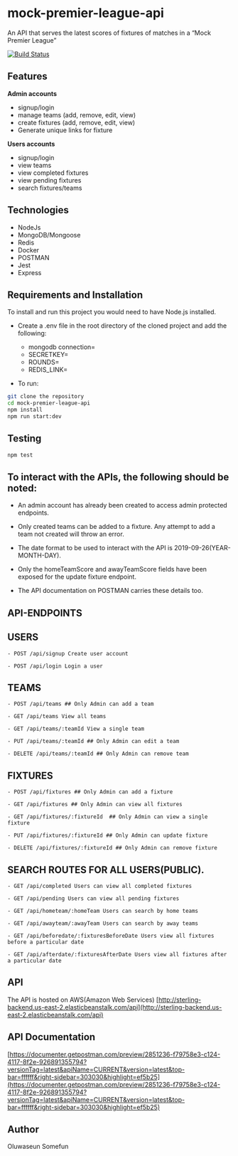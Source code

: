 # mock-premier-league-api
An API that serves the latest scores of fixtures of matches in a “Mock Premier League”

[![Build Status](https://travis-ci.org/danoseun/mock-premier-league-api.svg?branch=master)](https://travis-ci.org/danoseun/mock-premier-league-api)

## Features

**Admin accounts**
- signup/login
- manage teams (add, remove, edit, view)
- create fixtures (add, remove, edit, view)
- Generate unique links for fixture

**Users accounts**

- signup/login
- view teams
- view completed fixtures
- view pending fixtures
- search fixtures/teams

## Technologies

- NodeJs
- MongoDB/Mongoose
- Redis
- Docker
- POSTMAN
- Jest
- Express

## Requirements and Installation

To install and run this project you would need to have Node.js installed.

- Create a .env file in the root directory of the cloned project and add the following:
  - mongodb connection=
  - SECRETKEY=
  - ROUNDS=<Number of rounds to hash password>
  - REDIS_LINK=

- To run:

```sh
git clone the repository
cd mock-premier-league-api
npm install
npm run start:dev
```

## Testing

```sh
npm test
```


## To interact with the APIs, the following should be noted:

  - An admin account has already been created to access admin protected endpoints.
  
  - Only created teams can be added to a fixture. Any attempt to add a team not created will throw an error.
  
  - The date format to be used to interact with the API is 2019-09-26(YEAR-MONTH-DAY).
  
  - Only the homeTeamScore and awayTeamScore fields have been exposed for the update fixture endpoint.
  
  - The API documentation on POSTMAN carries these details too.
  
## API-ENDPOINTS

   ## USERS
   
`- POST /api/signup Create user account`

`- POST /api/login Login a user`

   ## TEAMS

`- POST /api/teams ## Only Admin can add a team`

`- GET /api/teams View all teams`

`- GET /api/teams/:teamId View a single team`

`- PUT /api/teams/:teamId ## Only Admin can edit a team`

`- DELETE /api/teams/:teamId ## Only Admin can remove team`

   ## FIXTURES

`- POST /api/fixtures ## Only Admin can add a fixture`

`- GET /api/fixtures ## Only Admin can view all fixtures`

`- GET /api/fixtures/:fixtureId  ## Only Admin can view a single fixture`

`- PUT /api/fixtures/:fixtureId ## Only Admin can update fixture`

`- DELETE /api/fixtures/:fixtureId ## Only Admin can remove fixture`

   ## SEARCH ROUTES FOR ALL USERS(PUBLIC).
   
   `- GET /api/completed Users can view all completed fixtures`
   
   `- GET /api/pending Users can view all pending fixtures`
    
   `- GET /api/hometeam/:homeTeam Users can search by home teams`
   
   `- GET /api/awayteam/:awayTeam Users can search by away teams`
   
   `- GET /api/beforedate/:fixturesBeforeDate Users view all fixtures before a particular date`
   
   `- GET /api/afterdate/:fixturesAfterDate Users view all fixtures after a particular date`
   

## API

The API is hosted on AWS(Amazon Web Services)
[http://sterling-backend.us-east-2.elasticbeanstalk.com/api](http://sterling-backend.us-east-2.elasticbeanstalk.com/api)

## API Documentation

[https://documenter.getpostman.com/preview/2851236-f79758e3-c124-4117-8f2e-926891355794?versionTag=latest&apiName=CURRENT&version=latest&top-bar=ffffff&right-sidebar=303030&highlight=ef5b25](https://documenter.getpostman.com/preview/2851236-f79758e3-c124-4117-8f2e-926891355794?versionTag=latest&apiName=CURRENT&version=latest&top-bar=ffffff&right-sidebar=303030&highlight=ef5b25)

## Author

Oluwaseun Somefun
